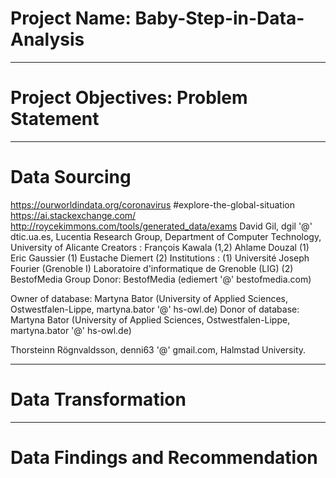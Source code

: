 # Project Name: Baby-Step-in-Data-Analysis 

-------
# Project Objectives: Problem Statement



--------
# Data Sourcing
https://ourworldindata.org/coronavirus #explore-the-global-situation
https://ai.stackexchange.com/
http://roycekimmons.com/tools/generated_data/exams
David Gil,
dgil '@' dtic.ua.es,
Lucentia Research Group, Department of Computer Technology, University of Alicante
Creators :
François Kawala (1,2) Ahlame Douzal (1) Eric Gaussier (1) Eustache Diemert (2)
Institutions :
(1) Université Joseph Fourier (Grenoble I)
Laboratoire d'informatique de Grenoble (LIG)
(2) BestofMedia Group
Donor:
BestofMedia (ediemert '@' bestofmedia.com)

Owner of database: Martyna Bator (University of Applied Sciences, Ostwestfalen-Lippe, martyna.bator '@' hs-owl.de)
Donor of database: Martyna Bator (University of Applied Sciences, Ostwestfalen-Lippe, martyna.bator '@' hs-owl.de)

Thorsteinn Rögnvaldsson, denni63 '@' gmail.com, Halmstad University.



-----------
# Data Transformation



----------
# Data Findings and Recommendation

